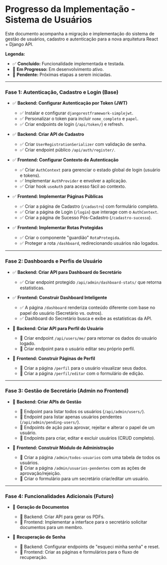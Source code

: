 # Progresso da Implementação - Sistema de Usuários

Este documento acompanha a migração e implementação do sistema de gestão de usuários, cadastro e autenticação para a nova arquitetura React + Django API.

**Legenda:**
- ✅ **Concluído:** Funcionalidade implementada e testada.
- 🔄 **Em Progresso:** Em desenvolvimento ativo.
- 🔲 **Pendente:** Próximas etapas a serem iniciadas.

---

### Fase 1: Autenticação, Cadastro e Login (Base)

- ✅ **Backend: Configurar Autenticação por Token (JWT)**
  - ✅ Instalar e configurar `djangorestframework-simplejwt`.
  - ✅ Personalizar o token para incluir `nome_completo` e `papel`.
  - ✅ Criar endpoints de login (`/api/token/`) e refresh.

- ✅ **Backend: Criar API de Cadastro**
  - ✅ Criar `UserRegistrationSerializer` com validação de senha.
  - ✅ Criar endpoint público `/api/auth/register/`.

- ✅ **Frontend: Configurar Contexto de Autenticação**
  - ✅ Criar `AuthContext` para gerenciar o estado global de login (usuário e tokens).
  - ✅ Implementar `AuthProvider` e envolver a aplicação.
  - ✅ Criar hook `useAuth` para acesso fácil ao contexto.

- ✅ **Frontend: Implementar Páginas Públicas**
  - ✅ Criar a página de Cadastro (`/cadastro`) com formulário completo.
  - ✅ Criar a página de Login (`/login`) que interage com o `AuthContext`.
  - ✅ Criar a página de Sucesso Pós-Cadastro (`/cadastro-sucesso`).

- ✅ **Frontend: Implementar Rotas Protegidas**
  - ✅ Criar o componente "guardião" `RotaProtegida`.
  - ✅ Proteger a rota `/dashboard`, redirecionando usuários não logados.

---

### Fase 2: Dashboards e Perfis de Usuário

- ✅ **Backend: Criar API para Dashboard do Secretário**
  - ✅ Criar endpoint protegido `/api/admin/dashboard-stats/` que retorna estatísticas.

- ✅ **Frontend: Construir Dashboard Inteligente**
  - ✅ A página `/dashboard` renderiza conteúdo diferente com base no papel do usuário (Secretário vs. outros).
  - ✅ Dashboard do Secretário busca e exibe as estatísticas da API.

- 🔲 **Backend: Criar API para Perfil do Usuário**
  - 🔲 Criar endpoint `/api/users/me/` para retornar os dados do usuário logado.
  - 🔲 Criar endpoint para o usuário editar seu próprio perfil.

- 🔲 **Frontend: Construir Páginas de Perfil**
  - 🔲 Criar a página `/perfil` para o usuário visualizar seus dados.
  - 🔲 Criar a página `/perfil/editar` com o formulário de edição.

---

### Fase 3: Gestão de Secretário (Admin no Frontend)

- 🔲 **Backend: Criar APIs de Gestão**
  - 🔲 Endpoint para listar todos os usuários (`/api/admin/users/`).
  - 🔲 Endpoint para listar apenas usuários pendentes (`/api/admin/pending-users/`).
  - 🔲 Endpoints de ação para aprovar, rejeitar e alterar o papel de um usuário.
  - 🔲 Endpoints para criar, editar e excluir usuários (CRUD completo).

- 🔲 **Frontend: Construir Módulo de Administração**
  - 🔲 Criar a página `/admin/todos-usuarios` com uma tabela de todos os usuários.
  - 🔲 Criar a página `/admin/usuarios-pendentes` com as ações de aprovação/rejeição.
  - 🔲 Criar o formulário para um secretário criar/editar um usuário.

---

### Fase 4: Funcionalidades Adicionais (Futuro)

- 🔲 **Geração de Documentos**
  - 🔲 Backend: Criar API para gerar os PDFs.
  - 🔲 Frontend: Implementar a interface para o secretário solicitar documentos para um membro.

- 🔲 **Recuperação de Senha**
  - 🔲 Backend: Configurar endpoints de "esqueci minha senha" e reset.
  - 🔲 Frontend: Criar as páginas e formulários para o fluxo de recuperação.